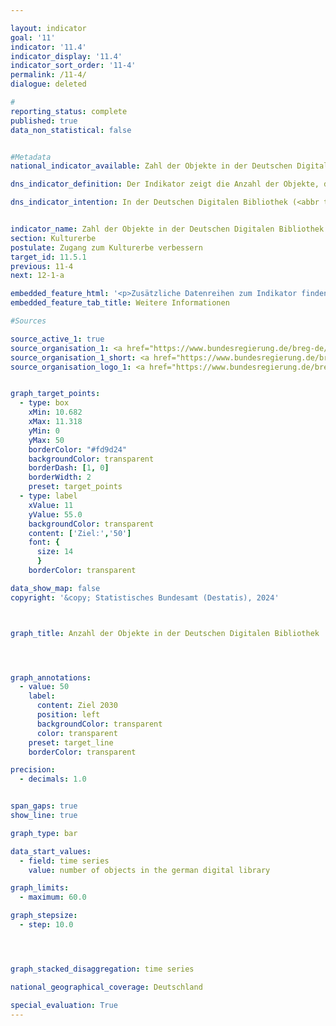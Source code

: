 ```yaml
---

layout: indicator        
goal: '11'        
indicator: '11.4'        
indicator_display: '11.4'        
indicator_sort_order: '11-4'        
permalink: /11-4/        
dialogue: deleted

#
reporting_status: complete        
published: true        
data_non_statistical: false        


#Metadata        
national_indicator_available: Zahl der Objekte in der Deutschen Digitalen Bibliothek        

dns_indicator_definition: Der Indikator zeigt die Anzahl der Objekte, die in der Deutschen Digitalen Bibliothek (<abbr title="Deutsche Digitale Bibliothek" tabindex="0">DDB</abbr>) vernetzt sind.        

dns_indicator_intention: In der Deutschen Digitalen Bibliothek (<abbr title="Deutsche Digitale Bibliothek" tabindex="0">DDB</abbr>) werden die digitalen Angebote der deutschen Kultur- und Wissenseinrichtungen zentral miteinander vernetzt und online zugänglich gemacht. Die Deutsche Digitale Bibliothek eröffnet dadurch Wissenschaft und kulturinteressierten Nutzerinnen und Nutzern gleichermaßen einen zeitgemäßen und niederschwelligen Zugang. Der Indikator ist somit Gradmesser für die digitale Zugänglichmachung des Kultur- und Wissenserbes in Deutschland. Ziel ist es, die Anzahl der in der Deutschen Digitalen Bibliothek verzeichneten Objekte bis 2030&nbsp;auf 50&nbsp;Millionen zu steigern.        


indicator_name: Zahl der Objekte in der Deutschen Digitalen Bibliothek        
section: Kulturerbe        
postulate: Zugang zum Kulturerbe verbessern        
target_id: 11.5.1        
previous: 11-4        
next: 12-1-a        

embedded_feature_html: '<p>Zusätzliche Datenreihen zum Indikator finden Sie <a href="https://dns-indikatoren.de/public/AddInfos/de/11_4.pdf" target="_blank" >hier</a>.</p><br><small>Hinweis: PDF-Dokumente können Sie sich (je nach Browsereinstellung) direkt in Ihrem Browser anzeigen lassen oder Sie laden das PDF-Dokument herunter und öffnen es mit einem PDF-Reader Ihrer Wahl. Eine Anleitung wie Sie für ausgewählte Browser die entsprechende Einstellung ändern können, finden Sie <a href="https://dns-indikatoren.de/guidance/">hier</a>.</small>'
embedded_feature_tab_title: Weitere Informationen        

#Sources        

source_active_1: true
source_organisation_1: <a href="https://www.bundesregierung.de/breg-de/bundesregierung/staatsministerin-fuer-kultur-und-medien" target="_blank" onclick="return confirm_alert('der Beauftragten der Bundesregierung für Kultur und Medien', 'De')">Beauftragte der Bundesregierung für Kultur und Medien</a>
source_organisation_1_short: <a href="https://www.bundesregierung.de/breg-de/bundesregierung/staatsministerin-fuer-kultur-und-medien" target="_blank" onclick="return confirm_alert('der Beauftragten der Bundesregierung für Kultur und Medien', 'De')">Beauftragte der Bundesregierung für Kultur und Medien</a>
source_organisation_logo_1: <a href="https://www.bundesregierung.de/breg-de/bundesregierung/staatsministerin-fuer-kultur-und-medien" target="_blank" onclick="return confirm_alert('der Beauftragten der Bundesregierung für Kultur und Medien', 'De')"><img src="https://dns-indikatoren.de/public/OrgImgDe/bkm.png" alt="Beauftragte der Bundesregierung für Kultur und Medien" title=" Klicken Sie hier um zur Homepage der Organisation Beauftragte der Bundesregierung für Kultur und Medien zu gelangen." style="height:60px; width:148px; border:transparent"/></a>


graph_target_points:
  - type: box
    xMin: 10.682
    xMax: 11.318
    yMin: 0
    yMax: 50
    borderColor: "#fd9d24"
    backgroundColor: transparent
    borderDash: [1, 0]
    borderWidth: 2
    preset: target_points
  - type: label
    xValue: 11
    yValue: 55.0
    backgroundColor: transparent
    content: ['Ziel:','50']
    font: {
      size: 14
      }
    borderColor: transparent        

data_show_map: false        
copyright: '&copy; Statistisches Bundesamt (Destatis), 2024'        



graph_title: Anzahl der Objekte in der Deutschen Digitalen Bibliothek        




graph_annotations:
  - value: 50
    label:
      content: Ziel 2030
      position: left
      backgroundColor: transparent
      color: transparent
    preset: target_line
    borderColor: transparent        

precision:
  - decimals: 1.0


span_gaps: true        
show_line: true        

graph_type: bar        

data_start_values:
  - field: time series
    value: number of objects in the german digital library        

graph_limits:
  - maximum: 60.0        

graph_stepsize:
  - step: 10.0




graph_stacked_disaggregation: time series                

national_geographical_coverage: Deutschland        

special_evaluation: True        
---
```

